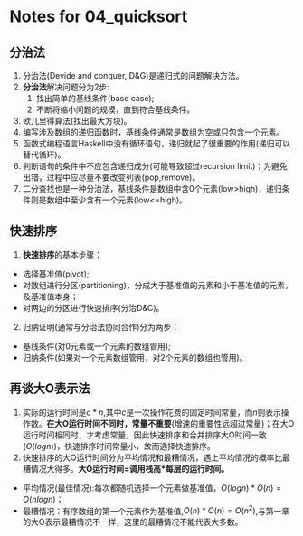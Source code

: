 # Notes for 04_quicksort

## 分治法
1. 分治法(Devide and conquer, D&G)是递归式的问题解决方法。
2. **分治法**解决问题分为2步:
   1. 找出简单的基线条件(base case);
   2. 不断将缩小问题的规模，直到符合基线条件。
3. 欧几里得算法(找出最大方块)。
4. 编写涉及数组的递归函数时，基线条件通常是数组为空或只包含一个元素。
5. 函数式编程语言Haskell中没有循环语句，递归就起了很重要的作用(递归可以替代循环)。
6. 判断语句的条件中不应包含递归成分(可能导致超过recursion limit)；为避免出错，过程中应尽量不要改变列表(pop,remove)。
7. 二分查找也是一种分治法，基线条件是数组中含0个元素(low>high)，递归条件则是数组中至少含有一个元素(low<=high)。

## 快速排序
1. **快速排序**的基本步骤：
  - 选择基准值(pivot);
  - 对数组进行分区(partitioning)，分成大于基准值的元素和小于基准值的元素，及基准值本身；
  - 对两边的分区进行快速排序(分治D&C)。 
2. 归纳证明(通常与分治法协同合作)分为两步：
  - 基线条件(对0元素或一个元素的数组管用);
  - 归纳条件(如果对一个元素数组管用，对2个元素的数组也管用)。

## 再谈大O表示法
1. 实际的运行时间是$c*n$,其中$c$是一次操作花费的固定时间常量，而$n$则表示操作数。**在大O运行时间不同时，常量不重要**(增速的重要性远超过常量)；在大O运行时间相同时，才考虑常量，因此快速排序和合并排序大O时间一致($O(log n)$)，快速排序时间常量小，故而选择快速排序。
2. 快速排序的大O运行时间分为平均情况和最糟情况，遇上平均情况的概率比最糟情况大得多。**大O运行时间=调用栈高*每层的运行时间。**
  - 平均情况(最佳情况):每次都随机选择一个元素做基准值，$O(log n)*O(n) = O(nlog n)$；
  - 最糟情况：有序数组的第一个元素作为基准值,$O(n)*O(n) = O(n^2)$,与第一章的大O表示最糟情况不一样，这里的最糟情况不能代表大多数。
